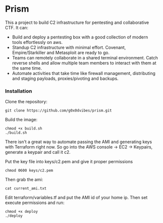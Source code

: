 # Prism

This a project to build C2 infrastructure for pentesting and collaborative CTF. It can:

- Build and deploy a pentesting box with a good collection of modern tools effortlessly on aws.
- Standup C2 infrastructure with minimal effort. Covenant, Empire/Starkiller and Metasploit are ready to go.
- Teams can remotely collaborate in a shared terminal environment. Catch reverse shells and allow multiple team members to interact with them at the same time.
- Automate activities that take time like firewall management, distributing and staging payloads, proxies/pivoting and backups.

### Installation

Clone the repository:

```
git clone https://github.com/g0x0dvibes/prism.git
```

Build the image:
```
chmod +x build.sh
./build.sh
```

There isn't a great way to automate passing the AMI and generating keys with Terraform right now. So go into the AWS console -> EC2 -> Keypairs, generate a keypair and call it c2.

Put the key file into keys/c2.pem and give it proper permissions
```
chmod 0600 keys/c2.pem
```

Then grab the ami:
```
cat current_ami.txt
```

Edit terraform/variables.tf and put the AMI id of your home ip. Then set execute permissions and run:

```
chmod +x deploy
./deploy
```
